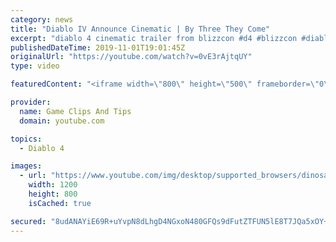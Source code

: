 ```yaml
---
category: news
title: "Diablo IV Announce Cinematic | By Three They Come"
excerpt: "diablo 4 cinematic trailer from blizzcon #d4 #blizzcon #diablo."
publishedDateTime: 2019-11-01T19:01:45Z
originalUrl: "https://youtube.com/watch?v=0vE3rAjtqUY"
type: video

featuredContent: "<iframe width=\"800\" height=\"500\" frameborder=\"0\" src=\"https://www.youtube.com/embed/0vE3rAjtqUY\" allow=\"accelerometer; autoplay; encrypted-media; gyroscope; picture-in-picture\" allowfullscreen></iframe>"

provider:
  name: Game Clips And Tips
  domain: youtube.com

topics:
  - Diablo 4

images:
  - url: "https://www.youtube.com/img/desktop/supported_browsers/dinosaur.png"
    width: 1200
    height: 800
    isCached: true

secured: "8udANAYiE69R+uYvpN8dLhgD4NGxoN480GFQs9dFutZTFUN5lE8T7JQa5xOY+nk2kdkD8ygNJcOqyO7eF4R996AERE7C1ooN1SgsJ1BZ10EMsyUI4UfVlIugFiZolDs/E0mBxKixqUX/M+wXHEI5nOXxBtIsb5dTlnMS0hRDaUSMo3EAvFerUPbLuIaIoJwy6A9YjUq1HkerSEAmOPOiN1S0Vfw46tafBHh0mogJ4Vfub1yrcloj5ynaN9Uvcmn/ePkkOP4H5SOXxvKTF7Rao2dWtBUsoB84M5gdC2Dwa3lnM9EtqxbbYLb8dKCEAbuXd3eTY4n0iH7CACO0tLgZraEoIHSsHEL0sIyms+tPvjyihwQihjyfRp3CfxVcHpaKE/WPeZKNODYZHPOL49fmJw==;qwOzSRmtQ0oBnqBv9DkSpw=="
---
```


